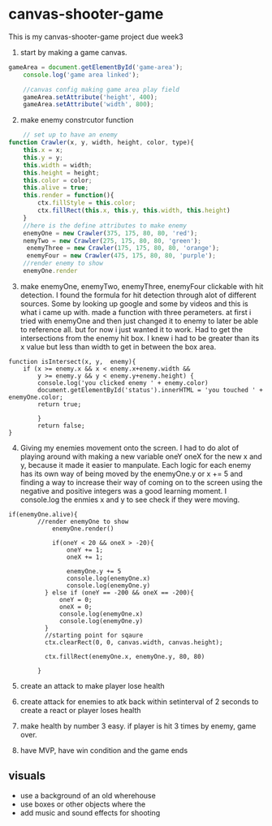 # canvas-shooter-game
This is my canvas-shooter-game project due week3 


1. start by making a game canvas.
```js
gameArea = document.getElementById('game-area');
    console.log('game area linked');

    //canvas config making game area play field
    gameArea.setAttribute('height', 400);
    gameArea.setAttribute('width', 800);
```
2. make enemy constrcutor function
```js
    // set up to have an enemy
function Crawler(x, y, width, height, color, type){
    this.x = x;
    this.y = y;
    this.width = width;
    this.height = height;
    this.color = color;
    this.alive = true;
    this.render = function(){
        ctx.fillStyle = this.color;
        ctx.fillRect(this.x, this.y, this.width, this.height)
    }
    //here is the define attributes to make enemy
    enemyOne = new Crawler(375, 175, 80, 80, 'red');
    nemyTwo = new Crawler(275, 175, 80, 80, 'green');
     enemyThree = new Crawler(175, 175, 80, 80, 'orange');
     enemyFour = new Crawler(475, 175, 80, 80, 'purple');
    //render enemy to show
    enemyOne.render

```

3. make enemyOne, enemyTwo, enemyThree, enemyFour clickable with hit detection. I found the formula for hit detection through alot of different sources. Some by looking up google and some by videos and this is what i came up with. made a function with three perameters. at first i tried with enemyOne and then just changed it to enemy to later be able to reference all. but for now i just wanted it to work. Had to get the intersections from the enemy hit box. I knew i had to be greater than its x value but less than width to get in between the box area. 
```Js
function isIntersect(x, y,  enemy){
    if (x >= enemy.x && x < enemy.x+enemy.width && 
        y >= enemy.y && y < enemy.y+enemy.height) {
        console.log('you clicked enemy ' + enemy.color)
        document.getElementById('status').innerHTML = 'you touched ' + enemyOne.color;
        return true;
    
        }
        return false;
}

```

4. Giving my enemies movement onto the screen. I had to do alot of playing around with making a new variable oneY oneX for the new x and y, because it made it easier to manpulate. Each logic for each enemy has its own way of being moved by the enemyOne.y or x += 5 and finding a way to increase their way of coming on to the screen using the negative and positive integers was a good learning moment. I console.log the enmies x and y to see check if they were moving.
```Js
if(enemyOne.alive){
        //render enemyOne to show 
            enemyOne.render()  
                        
            if(oneY < 20 && oneX > -20){
                oneY += 1;
                oneX += 1;
                
                enemyOne.y += 5
                console.log(enemyOne.x)
                console.log(enemyOne.y)
          } else if (oneY == -200 && oneX == -200){
              oneY = 0;
              oneX = 0;
              console.log(enemyOne.x)
              console.log(enemyOne.y)
          }
          //starting point for sqaure
          ctx.clearRect(0, 0, canvas.width, canvas.height);
       
          ctx.fillRect(enemyOne.x, enemyOne.y, 80, 80)
          
        }  

```

5. create an attack to make player lose health


8. create attack for enemies to atk back within setinterval of 2 seconds to create a react or player loses health

7. make health by number 3 easy. if player is hit 3 times by enemy, game over.
 
 8. have MVP, have win condition and the game ends 
## visuals 

- use a background of an old wherehouse 
- use boxes or other objects where the 
- add music and sound effects for shooting 